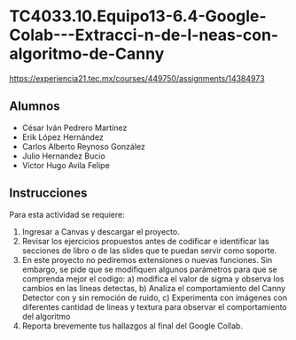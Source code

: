 # TC4033.10.Equipo13-6.4-Google-Colab---Extracci-n-de-l-neas-con-algoritmo-de-Canny

https://experiencia21.tec.mx/courses/449750/assignments/14384973

## Alumnos

- César Iván Pedrero Martínez
- Erik López Hernández
- Carlos Alberto Reynoso González
- Julio Hernandez Bucio
- Victor Hugo Avila Felipe

## Instrucciones

Para esta actividad se requiere:

1. Ingresar a Canvas y descargar el proyecto.
2. Revisar los ejercicios propuestos antes de codificar e identificar las secciones de libro o de las slides que te puedan servir como soporte.
3. En este proyecto no pediremos extensiones o nuevas funciones. Sin embargo, se pide que se modifiquen algunos parámetros para que se comprenda mejor el codigo:  a) modifica el valor de sigma y observa los cambios en las lineas detectas, b) Analiza el comportamiento del Canny Detector con y sin remoción de ruido, c) Experimenta con imágenes con diferentes cantidad de lineas y textura para observar el comportamiento del algoritmo
4. Reporta brevemente tus hallazgos al final del Google Collab.

